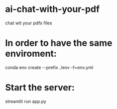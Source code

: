 # ai-chat-with-your-pdf
chat wit your pdfs files

# In order to have the same enviroment:

conda env create --prefix ./env -f=env.yml

# Start the server:

streamlit run app.py
